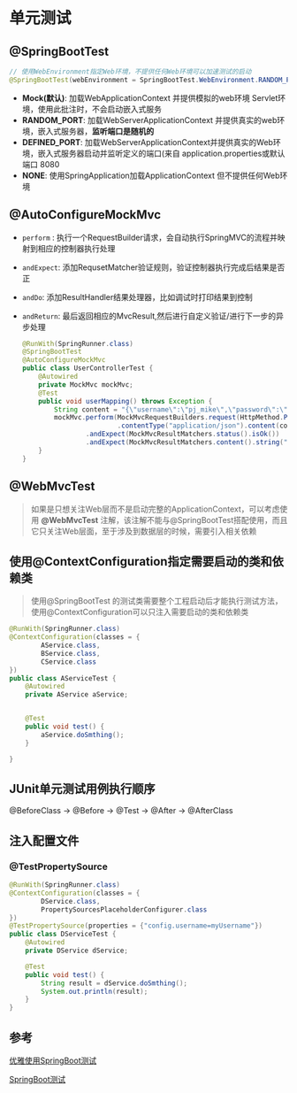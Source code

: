 

# 单元测试

## @SpringBootTest

```java
// 使用WebEnvironment指定Web环境，不提供任何Web环境可以加速测试的启动
@SpringBootTest(webEnvironment = SpringBootTest.WebEnvironment.RANDOM_PORT)
```

- **Mock(默认)**: 加载WebApplicationContext 并提供模拟的web环境 Servlet环境，使用此批注时，不会启动嵌入式服务
- **RANDOM_PORT**: 加载WebServerApplicationContext 并提供真实的web环境，嵌入式服务器，**监听端口是随机的**
- **DEFINED_PORT**: 加载WebServerApplicationContext并提供真实的Web环境，嵌入式服务器启动并监听定义的端口(来自 application.properties或默认端口 8080
- **NONE**: 使用SpringApplication加载ApplicationContext 但不提供任何Web环境



## @AutoConfigureMockMvc

- `perform` : 执行一个RequestBuilder请求，会自动执行SpringMVC的流程并映射到相应的控制器执行处理

- `andExpect`: 添加RequsetMatcher验证规则，验证控制器执行完成后结果是否正

- `andDo`: 添加ResultHandler结果处理器，比如调试时打印结果到控制

- `andReturn`: 最后返回相应的MvcResult,然后进行自定义验证/进行下一步的异步处理

  

  ```java	
  @RunWith(SpringRunner.class)
  @SpringBootTest
  @AutoConfigureMockMvc
  public class UserControllerTest {
      @Autowired
      private MockMvc mockMvc;
      @Test
      public void userMapping() throws Exception {
          String content = "{\"username\":\"pj_mike\",\"password\":\"123456\"}";
          mockMvc.perform(MockMvcRequestBuilders.request(HttpMethod.POST, "/user")
                          .contentType("application/json").content(content))
                  .andExpect(MockMvcResultMatchers.status().isOk())
                  .andExpect(MockMvcResultMatchers.content().string("ok"));
      }
  }
  ```



## @WebMvcTest

>如果是只想关注Web层而不是启动完整的ApplicationContext，可以考虑使用 **@WebMvcTest** 注解，该注解不能与@SpringBootTest搭配使用，而且它只关注Web层面，至于涉及到数据层的时候，需要引入相关依赖



## 使用@ContextConfiguration指定需要启动的类和依赖类

> 使用@SpringBootTest 的测试类需要整个工程启动后才能执行测试方法，使用@ContextConfiguration可以只注入需要启动的类和依赖类

```java
@RunWith(SpringRunner.class)
@ContextConfiguration(classes = {
        AService.class,
        BService.class,
        CService.class
})
public class AServiceTest {
    @Autowired
    private AService aService;


    @Test
    public void test() {
        aService.doSmthing();
    }

}
```

## JUnit单元测试用例执行顺序

@BeforeClass -> @Before -> @Test -> @After -> @AfterClass

## 注入配置文件

### @TestPropertySource

```java
@RunWith(SpringRunner.class)
@ContextConfiguration(classes = {
        DService.class,
        PropertySourcesPlaceholderConfigurer.class
})
@TestPropertySource(properties = {"config.username=myUsername"})
public class DServiceTest {
    @Autowired
    private DService dService;

    @Test
    public void test() {
        String result = dService.doSmthing();
        System.out.println(result);
    }
}
```

## 参考

[优雅使用SpringBoot测试](https://blog.csdn.net/cml_blog/article/details/82820753?ops_request_misc=%25257B%252522request%25255Fid%252522%25253A%252522160877956616780276354663%252522%25252C%252522scm%252522%25253A%25252220140713.130102334..%252522%25257D&request_id=160877956616780276354663&biz_id=0&utm_medium=distribute.pc_search_result.none-task-blog-2~all~sobaiduend~default-1-82820753.nonecase&utm_term=SpringBoot%20%E5%8D%95%E5%85%83%E6%B5%8B%E8%AF%95)

[SpringBoot测试](https://juejin.cn/post/6844903673751928845)